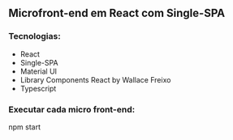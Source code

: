 ## Microfront-end em React com Single-SPA

### Tecnologias:

- React
- Single-SPA
- Material UI
- Library Components React by Wallace Freixo
- Typescript

### Executar cada micro front-end:

npm start
